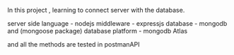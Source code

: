 <!-- motto of the project -->
In this project , learning to connect server with the database.

<!-- used tech stack -->
server side language - nodejs
middleware - expressjs
database - mongodb and (mongoose package)
database platform - mongodb Atlas

and all the methods are tested in postmanAPI


<!-- about each files -->
